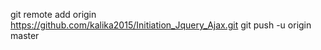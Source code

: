git remote add origin https://github.com/kalika2015/Initiation_Jquery_Ajax.git
git push -u origin master